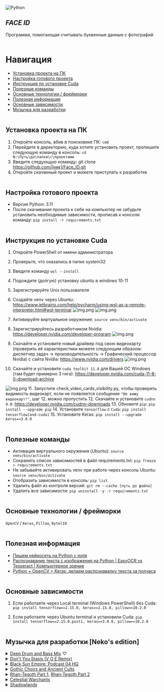 ![Python](https://img.shields.io/badge/-Python-05122A?style=flat&logo=python)&nbsp;

## *FACE ID*
Программа, помогающая считывать буквенные данные с фотографий
<br /> <br />


# Навигация
 - [Установка проекта на ПК](#download_project)
 - [Настройка готового проекта](#setting_up_a_project)
 - [Инструкция по установке Cuda](#cuda)
 - [Полезные команды](#useful_commands)
 - [Основные технологии / фрейморки](#basic_technologies)
 - [Полезная информация](#useful_information)
 - [Основные зависимости](#main_dependencies)
 - [Музычка для разработки](#nekos_music)
<br /> <br />


<a name="download_project"></a> 
## Установка проекта на ПК
1. Откройте консоль, вбив в поисковике ПК: <code>cmd</code>
2. Перейдите в директорию, куда хотите установить проект, пропишите следующую команду в консоль: <code>cd N:\Путь\до\папки\с\проектами</code>
3. Введите следующую команду: git clone https://github.com/[ник]/Face_ID.git
4. Откройте скачанный проект и можете приступать к разработке
<br /> <br />


<a name="setting_up_a_project"></a> 
## Настройка готового проекта
 - Версия Python: 3.11
 - После скачивания проекта к себе на компьютер не забудьте установить необходимые зависимости, прописав к консоли команду:  `pip install -r requirements.txt`
<br /> <br />


<a name="cuda"></a> 
## Инструкция по установке Cuda
1. Откройте PowerShell от имени администратора
2. Проверьте, что оказались в папке system32
3. Введите команду `wsl --install`
4. Подождите (долгую) установку ubuntu в windows 10-11
5. Зарегистрируйте Unix пользователя
6. Создайте venv через Ubuntu: https://www.jetbrains.com/help/pycharm/using-wsl-as-a-remote-interpreter.html#wsl-terminal
![img.png](data_for_readme/configuring_venv.png)
![img.png](data_for_readme/adding_interpriter.png)

7. Активируйте виртуальное окружение: `source venv/bin/activate`
8. Зарегистрируйтесь разработчиком Nvidia: https://developer.nvidia.com/developer-program
![img.png](data_for_readme/nvidia_dev_reg_example.png)
9. Скачайте и установите новый драйвер под свою видеокарту (проверить её характеристики можете следующим образом: диспетчер задач -> производительность -> Графический процессор Nvidia) с сайта Nvidia: https://www.nvidia.com/drivers
![img.png](data_for_readme/driver_choosing_example.png)
10. Скачайте и установите `cuda toolkit 11.8` для Вашей ОС Windows (там будет примерно 3 гига): https://developer.nvidia.com/cuda-11-8-0-download-archive

![img.png](data_for_readme/nvidia_toolkit_download_example.png)
11. Запустите check_video_cards_visibility.py, чтобы проверить видимость видеокарт, если не появляется сообщение `"Не вижу видеокарт!"`, шаг 12. можно пропустить
12. Скачайте и установите `cudnn 9.0`: https://developer.nvidia.com/cudnn-downloads
13. Обновите `pip`: `pip install --upgrade pip`
14. Установите `tensorflow` с `Cuda`: `pip install tensorflow[and-cuda]`
15. Установите Keras: `pip install --upgrade keras==3.0.0`
<br /> <br />


<a name="useful_commands"></a> 
## Полезные команды
 - Активация виртуального окружения (Ubuntu): `source venv/bin/activate`
 - Сохранить список зависимостей в файл requirements.txt: `pip freeze > requirements.txt`
 - Не забывайте активировать venv при работе через консоль Ubuntu: `source venv/bin/activate`
 - Отобразить зависимости в консоль: `pip list`
 - Удалить файл из контроля версий: `git rm --cache [путь до файла]`
 - Удалить все зависимости: `pip uninstall -y -r requirements.txt`
<br /> <br />


<a name="basic_technologies"></a> 
## Основные технологии / фрейморки
`OpenCV` / `Keras`, `Pillow`, `BytelIO`
<br /> <br />


<a name="useful_information"></a> 
## Полезная информация
 - [Пишем нейросеть на Python с нуля](https://proglib.io/p/pishem-neyroset-na-python-s-nulya-2020-10-07)
 - [Распознавание текста с изображения на Python | EasyOCR vs Tesseract | Компьютерное зрение](https://www.youtube.com/watch?v=H_nXZSM4WiU)
 - [Python + OpenCV + Keras: делаем распознавалку текста за полчаса](https://habr.com/ru/articles/466565/)
<br /> <br />


<a name="main_dependencies"></a> 
## Основные зависимости
1. Если работаете через Local terminal (Windows PowerShell) без Cuda:
`pip install tensorflow==2.15.0, keras==2.15.0, pillow==10.2.0`

2. Если работаете через Ubuntu terminal и установили Cuda:
`pip install tensorflow==2.15.0.post1, keras==3.0.0, pillow==10.2.0`
<br /> <br />


<a name="nekos_music"></a>
## Музычка для разработки [Neko's edition]
<details>
  <summary>
    <a href='https://www.youtube.com/watch?v=E_lpOJRIKgE'>Deep Drum and Bass Mix</a> ♡
  </summary>
  <img src='data_for_readme/deep_drum_and_bass_mix.png'></img>
</details> 

<details>
  <summary>
    <a href='https://www.youtube.com/watch?v=hbZ5UB_tM6o'>Don't You Stasis (V O E Remix)</a>
  </summary>
  <img src='data_for_readme/dont_you_stasis_voe_remix.png'></img>
</details> 

<details>
  <summary>
    <a href='https://www.youtube.com/watch?v=TwHS3c6zbwI'>Black Sun Empire: Podcast 04 HQ</a>
  </summary>
  <img src='data_for_readme/black_sun_empire_podcast_04_hq.png'></img>
</details> 

<details>
  <summary>
    <a href='https://www.youtube.com/watch?v=OoiP5mBRBwc'>Gothic Choirs and Ancient Cults</a>
  </summary>
  <img src='data_for_readme/gothic_choirs_and_ancient_cults.png'></img>
</details> 

<details>
  <summary>
    <a href='https://www.youtube.com/watch?v=ydHzwERb2rY&t=328s'>Rhan-Tegoth Part 1</a>, <a href='https://www.youtube.com/watch?v=ZGImCRim704'>Rhan-Tegoth Part 2</a>
  </summary>
  <img src='data_for_readme/rhan_tegoth.png'></img>
</details> 

<details>
  <summary>
    <a href='https://www.youtube.com/watch?v=56KHX6tMZ0g'>Celestial Warchants</a>
  </summary>
  <img src='data_for_readme/celestial_warchants.png'></img>
</details> 

<details>
  <summary>
    <a href='https://www.youtube.com/watch?v=000z5zd6mrc'>Shadowlands</a>
  </summary>
  <img src='data_for_readme/shadowlands.png'></img>
</details> 
<br /> <br />
